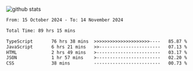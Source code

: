 
![github stats](https://github-readme-stats.vercel.app/api?username=realmahd1&show_icons=true&theme=codeSTACKr&hide_rank=true&count_private=true)

<!--START_SECTION:waka-->

```txt
From: 15 October 2024 - To: 14 November 2024

Total Time: 89 hrs 15 mins

TypeScript       76 hrs 38 mins  >>>>>>>>>>>>>>>>>>>>>----   85.87 %
JavaScript       6 hrs 21 mins   >>-----------------------   07.13 %
HTML             2 hrs 49 mins   >------------------------   03.17 %
JSON             1 hr 57 mins    >------------------------   02.20 %
CSS              38 mins         -------------------------   00.73 %
```

<!--END_SECTION:waka-->
